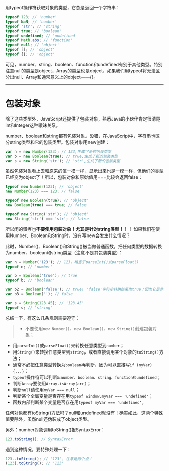用typeof操作符获取对象的类型，它总是返回一个字符串：

```js
typeof 123; // 'number'
typeof NaN; // 'number'
typeof 'str'; // 'string'
typeof true; // 'boolean'
typeof undefined; // 'undefined'
typeof Math.abs; // 'function'
typeof null; // 'object'
typeof []; // 'object'
typeof {}; // 'object'
```

可见，number、string、boolean、function和undefined有别于其他类型。特别注意null的类型是object，Array的类型也是object，如果我们用typeof将无法区分出null、Array和通常意义上的object——{}。

---
# 包装对象

除了这些类型外，JavaScript还提供了包装对象，熟悉Java的小伙伴肯定很清楚int和Integer这种暧昧关系。

number、boolean和string都有包装对象。没错，在JavaScript中，字符串也区分string类型和它的包装类型。包装对象用new创建：

```js
var n = new Number(123); // 123,生成了新的包装类型
var b = new Boolean(true); // true,生成了新的包装类型
var s = new String('str'); // 'str',生成了新的包装类型
```

虽然包装对象看上去和原来的值一模一样，显示出来也是一模一样，但他们的类型已经变为object了！所以，包装对象和原始值用===比较会返回false：

```js
typeof new Number(123); // 'object'
new Number(123) === 123; // false

typeof new Boolean(true); // 'object'
new Boolean(true) === true; // false

typeof new String('str'); // 'object'
new String('str') === 'str'; // false
```

所以闲的蛋疼也**不要使用包装对象！尤其是针对string类型！！！**
如果我们在使用Number、Boolean和String时，没有写new会发生什么情况？

此时，Number()、Boolean()和String()被当做普通函数，把任何类型的数据转换为number、boolean和string类型（注意不是其包装类型）：

```js
var n = Number('123'); // 123，相当于parseInt()或parseFloat()
typeof n; // 'number'

var b = Boolean('true'); // true
typeof b; // 'boolean'

var b2 = Boolean('false'); // true! 'false'字符串转换结果为true！因为它是非空字符串！
var b3 = Boolean(''); // false

var s = String(123.45); // '123.45'
typeof s; // 'string'
```

总结一下，有这么几条规则需要遵守：
> * 不要使用`new Number()`、`new Boolean()`、`new String()`创建包装对象；
* 用`parseInt()`或`parseFloat()`来转换任意类型到`number`；
* 用`String()`来转换任意类型到`string`，或者直接调用某个对象的`toString()`方法；
* 通常不必把任意类型转换为`boolean`再判断，因为可以直接写`if (myVar) {...}`；
* `typeof`操作符可以判断`出number、boolean、string、function和undefined`；
* 判断`Array`要使用`Array.isArray(arr)`；
* 判断`null`请使用`myVar === null`；
* 判断某个全局变量是否存在用`typeof window.myVar === 'undefined'`；
* 函数内部判断某个变量是否存在用`typeof myVar === 'undefined'`。

任何对象都有toString()方法吗？null和undefined就没有！确实如此，这两个特殊值要除外，虽然null还伪装成了object类型。

另外：number对象调用toString()报SyntaxError：

```js
123.toString(); // SyntaxError
```

遇到这种情况，要特殊处理一下：

```js
123..toString(); // '123', 注意是两个点！
(123).toString(); // '123'
```